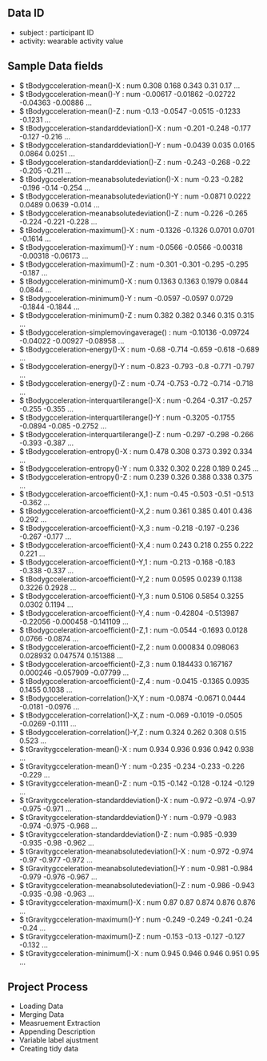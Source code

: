 

## Data ID 

*  subject : participant ID
* activity: wearable activity value 

## Sample Data fields

 *  $ tBodygcceleration-mean()-X                          : num  0.308 0.168 0.343 0.31 0.17 ...
 *  $ tBodygcceleration-mean()-Y                          : num  -0.00617 -0.01862 -0.02722 -0.04363 -0.00886 ...
 *  $ tBodygcceleration-mean()-Z                          : num  -0.13 -0.0547 -0.0515 -0.1233 -0.1231 ...
 *  $ tBodygcceleration-standarddeviation()-X             : num  -0.201 -0.248 -0.177 -0.127 -0.216 ...
 *  $ tBodygcceleration-standarddeviation()-Y             : num  -0.0439 0.035 0.0165 0.0864 0.0251 ...
 *  $ tBodygcceleration-standarddeviation()-Z             : num  -0.243 -0.268 -0.22 -0.205 -0.211 ...
 *  $ tBodygcceleration-meanabsolutedeviation()-X         : num  -0.23 -0.282 -0.196 -0.14 -0.254 ...
 *  $ tBodygcceleration-meanabsolutedeviation()-Y         : num  -0.0871 0.0222 0.0489 0.0639 -0.014 ...
 *  $ tBodygcceleration-meanabsolutedeviation()-Z         : num  -0.226 -0.265 -0.224 -0.221 -0.228 ...
 *  $ tBodygcceleration-maximum()-X                       : num  -0.1326 -0.1326 0.0701 0.0701 -0.1614 ...
 *  $ tBodygcceleration-maximum()-Y                       : num  -0.0566 -0.0566 -0.00318 -0.00318 -0.06173 ...
 *  $ tBodygcceleration-maximum()-Z                       : num  -0.301 -0.301 -0.295 -0.295 -0.187 ...
 *  $ tBodygcceleration-minimum()-X                       : num  0.1363 0.1363 0.1979 0.0844 0.0844 ...
 *  $ tBodygcceleration-minimum()-Y                       : num  -0.0597 -0.0597 0.0729 -0.1844 -0.1844 ...
 *  $ tBodygcceleration-minimum()-Z                       : num  0.382 0.382 0.346 0.315 0.315 ...
 * $ tBodygcceleration-simplemovingaverage()             : num  -0.10136 -0.09724 -0.04022 -0.00927 -0.08958 ...
 * $ tBodygcceleration-energy()-X                        : num  -0.68 -0.714 -0.659 -0.618 -0.689 ...
 * $ tBodygcceleration-energy()-Y                        : num  -0.823 -0.793 -0.8 -0.771 -0.797 ...
 * $ tBodygcceleration-energy()-Z                        : num  -0.74 -0.753 -0.72 -0.714 -0.718 ...
 * $ tBodygcceleration-interquartilerange()-X            : num  -0.264 -0.317 -0.257 -0.255 -0.355 ...
 * $ tBodygcceleration-interquartilerange()-Y            : num  -0.3205 -0.1755 -0.0894 -0.085 -0.2752 ...
 * $ tBodygcceleration-interquartilerange()-Z            : num  -0.297 -0.298 -0.266 -0.393 -0.387 ...
 * $ tBodygcceleration-entropy()-X                       : num  0.478 0.308 0.373 0.392 0.334 ...
 * $ tBodygcceleration-entropy()-Y                       : num  0.332 0.302 0.228 0.189 0.245 ...
 * $ tBodygcceleration-entropy()-Z                       : num  0.239 0.326 0.388 0.338 0.375 ...
 * $ tBodygcceleration-arcoefficient()-X,1               : num  -0.45 -0.503 -0.51 -0.513 -0.362 ...
 * $ tBodygcceleration-arcoefficient()-X,2               : num  0.361 0.385 0.401 0.436 0.292 ...
 * $ tBodygcceleration-arcoefficient()-X,3               : num  -0.218 -0.197 -0.236 -0.267 -0.177 ...
 * $ tBodygcceleration-arcoefficient()-X,4               : num  0.243 0.218 0.255 0.222 0.221 ...
 * $ tBodygcceleration-arcoefficient()-Y,1               : num  -0.213 -0.168 -0.183 -0.338 -0.337 ...
 * $ tBodygcceleration-arcoefficient()-Y,2               : num  0.0595 0.0239 0.1138 0.3226 0.2928 ...
 * $ tBodygcceleration-arcoefficient()-Y,3               : num  0.5106 0.5854 0.3255 0.0302 0.1194 ...
 * $ tBodygcceleration-arcoefficient()-Y,4               : num  -0.42804 -0.513987 -0.22056 -0.000458 -0.141109 ...
 * $ tBodygcceleration-arcoefficient()-Z,1               : num  -0.0544 -0.1693 0.0128 0.0766 -0.0874 ...
 * $ tBodygcceleration-arcoefficient()-Z,2               : num  0.000834 0.098063 0.028932 0.047574 0.151388 ...
 * $ tBodygcceleration-arcoefficient()-Z,3               : num  0.184433 0.167167 0.000246 -0.057909 -0.07799 ...
 * $ tBodygcceleration-arcoefficient()-Z,4               : num  -0.0415 -0.1365 0.0935 0.1455 0.1038 ...
 * $ tBodygcceleration-correlation()-X,Y                 : num  -0.0874 -0.0671 0.0444 -0.0181 -0.0976 ...
 * $ tBodygcceleration-correlation()-X,Z                 : num  -0.069 -0.1019 -0.0505 -0.0269 -0.1111 ...
 * $ tBodygcceleration-correlation()-Y,Z                 : num  0.324 0.262 0.308 0.515 0.523 ...
 * $ tGravitygcceleration-mean()-X                       : num  0.934 0.936 0.936 0.942 0.938 ...
 * $ tGravitygcceleration-mean()-Y                       : num  -0.235 -0.234 -0.233 -0.226 -0.229 ...
 * $ tGravitygcceleration-mean()-Z                       : num  -0.15 -0.142 -0.128 -0.124 -0.129 ...
 * $ tGravitygcceleration-standarddeviation()-X          : num  -0.972 -0.974 -0.97 -0.975 -0.971 ...
 * $ tGravitygcceleration-standarddeviation()-Y          : num  -0.979 -0.983 -0.974 -0.975 -0.968 ...
 * $ tGravitygcceleration-standarddeviation()-Z          : num  -0.985 -0.939 -0.935 -0.98 -0.962 ...
 * $ tGravitygcceleration-meanabsolutedeviation()-X      : num  -0.972 -0.974 -0.97 -0.977 -0.972 ...
 * $ tGravitygcceleration-meanabsolutedeviation()-Y      : num  -0.981 -0.984 -0.979 -0.976 -0.967 ...
 * $ tGravitygcceleration-meanabsolutedeviation()-Z      : num  -0.986 -0.943 -0.935 -0.98 -0.963 ...
 * $ tGravitygcceleration-maximum()-X                    : num  0.87 0.87 0.874 0.876 0.876 ...
 * $ tGravitygcceleration-maximum()-Y                    : num  -0.249 -0.249 -0.241 -0.24 -0.24 ...
 * $ tGravitygcceleration-maximum()-Z                    : num  -0.153 -0.13 -0.127 -0.127 -0.132 ...
 * $ tGravitygcceleration-minimum()-X                    : num  0.945 0.946 0.946 0.951 0.95 ...
  
## Project Process
*  Loading Data
*  Merging Data
*  Measruement Extraction
*  Appending Description 
*  Variable label ajustment 
*  Creating tidy data
